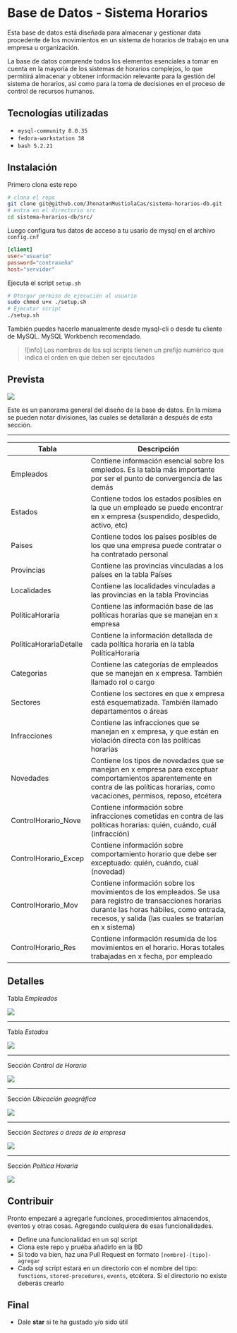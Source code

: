 # Base de Datos - Sistema Horarios

Esta base de datos está diseñada para almacenar y gestionar data procedente de los movimientos en un sistema de horarios de trabajo en una empresa u organización.

La base de datos comprende todos los elementos esenciales a tomar en cuenta en la mayoría de los sistemas de horarios complejos, lo que permitirá almacenar y obtener información relevante para la gestión del sistema de horarios, así como para la toma de decisiones en el proceso de control de recursos humanos.

## Tecnologías utilizadas

+ `mysql-community 8.0.35`
+ `fedora-workstation 38`
+ `bash 5.2.21`

## Instalación

Primero clona este repo

```bash
# clona el repo
git clone git@github.com/JhonatanMustiolaCas/sistema-horarios-db.git
# entra en el directorio src
cd sistema-horarios-db/src/
```

Luego configura tus datos de acceso a tu usario de mysql en el archivo `config.cnf`

```conf
[client]
user="usuario"
password="contraseña"
host="servidor"
```

Ejecuta el script `setup.sh`

```bash
# Otorgar permiso de ejecución al usuario
sudo chmod u+x ./setup.sh
# Ejecutar script
./setup.sh
```

También puedes hacerlo manualmente desde mysql-cli o desde tu cliente de MySQL. MySQL Workbench recomendado.

>![info]
> Los nombres de los sql scripts tienen un prefijo numérico que indica el orden en que deben ser ejecutados

## Prevista

<img src="./assets/model-layers.png" />

Este es un panorama general del diseño de la base de datos. En la misma se pueden notar divisiones, las cuales se detallarán a después de esta sección.

****
|Tabla|Descripción|
|---|---|
|Empleados|Contiene información esencial sobre los empledos. Es la tabla más importante por ser el punto de convergencia de las demás|
|Estados|Contiene todos los estados posibles en la que un empleado se puede encontrar en x empresa (suspendido, despedido, activo, etc)|
|Paises|Contiene todos los países posibles de los que una empresa puede contratar o ha contratado personal|
|Provincias|Contiene las provincias vinculadas a los países en la tabla Países|
|Localidades|Contiene las localidades vinculadas a las provincias en la tabla Provincias|
|PoliticaHoraria|Contiene las información base de las políticas horarias que se manejan en x empresa|
|PoliticaHorariaDetalle|Contiene la información detallada de cada política horaria en la tabla PolíticaHoraria|
|Categorias|Contiene las categorías de empleados que se manejan en x empresa. También llamado rol o cargo|
|Sectores|Contiene los sectores en que x empresa está esquematizada. También llamado departamentos o áreas|
|Infracciones|Contiene las infracciones que se manejan en x empresa, y que están en violación directa con las políticas horarias|
|Novedades|Contiene los tipos de novedades que se manejan en x empresa para exceptuar comportamientos aparentemente en contra de las políticas horarias, como vacaciones, permisos, reposo, etcétera|
|ControlHorario_Nove|Contiene información sobre infracciones cometidas en contra de las políticas horarias: quién, cuándo, cuál (infracción)|
|ControlHorario_Excep|Contiene información sobre comportamiento horario que debe ser exceptuado: quién, cuándo, cuál (novedad)|
|ControlHorario_Mov|Contiene información sobre los movimientos de los empleados. Se usa para registro de transacciones horarias durante las horas hábiles, como entrada, recesos, y salida (las cuales se tratarían en x sistema)|
|ControlHorario_Res|Contiene información resumida de los movimientos en el horario. Horas totales trabajadas en x fecha, por empleado|

## Detalles

Tabla *Empleados*

<img src="./assets/empleados.png" />

****

Tabla *Estados*

<img src="./assets/estados.png" />

****

Sección *Control de Horario*

<img src="./assets/control-horario.png" />

****

Sección *Ubicación geográfica*

<img src="./assets/geografia.png" />

****

Sección *Sectores o áreas de la empresa*

<img src="./assets/areas.png" />

****

Sección *Política Horaria*

<img src="./assets/politica-horaria.png" />

## Contribuir

Pronto empezaré a agregarle funciones, procedimientos almacendos, eventos y otras cosas. Agregando cualquiera de esas funcionalidades.

+ Define una funcionalidad en un sql script
+ Clona este repo y pruéba añadirlo en la BD
+ Si todo va bien, haz una Pull Request en formato `[nombre]-[tipo]-agregar`
+ Cada sql script estará en un directorio con el nombre del tipo: `functions`, `stored-procedures`, `events`, etcétera. Si el directorio no existe deberás crearlo

## Final

+ Dale **star** si te ha gustado y/o sido útil
